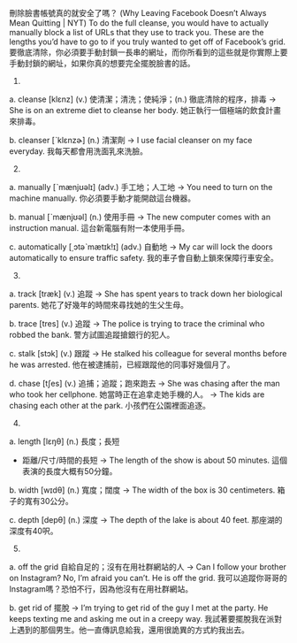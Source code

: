 刪除臉書帳號真的就安全了嗎？ (Why Leaving Facebook Doesn’t Always Mean Quitting | NYT)
To do the full cleanse, you would have to actually manually block a list of URLs that they use to track you. These are the lengths you’d have to go to if you truly wanted to get off of Facebook’s grid.
要徹底清除，你必須要手動封鎖一長串的網址，而你所看到的這些就是你實際上要手動封鎖的網址，如果你真的想要完全擺脫臉書的話。

1.
a. cleanse  [klɛnz]  (v.)  使清潔；清洗；使純淨；(n.) 徹底清除的程序，排毒
  -> She is on an extreme diet to cleanse her body.
    她正執行一個極端的飲食計畫來排毒。

b. cleanser  [ˋklɛnzɚ]  (n.)  清潔劑
  -> I use facial cleanser on my face everyday.
    我每天都會用洗面乳來洗臉。

2.
a. manually  [ˋmænjʊəlɪ]  (adv.)  手工地；人工地
  -> You need to turn on the machine manually.
    你必須要手動才能開啟這台機器。

b. manual  [ˋmænjʊəl]  (n.)  使用手冊
  -> The new computer comes with an instruction manual.
    這台新電腦有附一本使用手冊。

c. automatically  [͵ɔtəˋmætɪk!ɪ]  (adv.)  自動地
  -> My car will lock the doors automatically to ensure traffic safety.
    我的車子會自動上鎖來保障行車安全。

3.
a. track  [træk]  (v.)  追蹤
  -> She has spent years to track down her biological parents.
    她花了好幾年的時間來尋找她的生父生母。

b. trace  [tres]  (v.)  追蹤
  -> The police is trying to trace the criminal who robbed the bank.
    警方試圖追蹤搶銀行的犯人。

c. stalk  [stɔk]  (v.)  跟蹤
  -> He stalked his colleague for several months before he was arrested.
    他在被逮捕前，已經跟蹤他的同事好幾個月了。

d. chase  [tʃes]  (v.)  追捕；追蹤；跑來跑去
  -> She was chasing after the man who took her cellphone.
    她當時正在追拿走她手機的人。
  -> The kids are chasing each other at the park.
    小孩們在公園裡面追逐。

4.
a. length  [lɛŋθ]  (n.)  長度；長短
  * 距離/尺寸/時間的長短
  -> The length of the show is about 50 minutes.
    這個表演的長度大概有50分鐘。

b. width  [wɪdθ]  (n.)  寬度；闊度
  -> The width of the box is 30 centimeters.
    箱子的寬有30公分。

c. depth  [depθ]  (n.)  深度
  -> The depth of the lake is about 40 feet.
    那座湖的深度有40呎。

5.
a. off the grid  自給自足的；沒有在用社群網站的人
  -> Can I follow your brother on Instagram? No, I’m afraid you can’t. He is off the grid.
    我可以追蹤你哥哥的Instagram嗎？恐怕不行，因為他沒有在用社群網站。

b. get rid of   擺脫
  -> I’m trying to get rid of the guy I met at the party. He keeps texting me and asking me out in a creepy way.
    我試著要擺脫我在派對上遇到的那個男生。他一直傳訊息給我，還用很詭異的方式約我出去。
